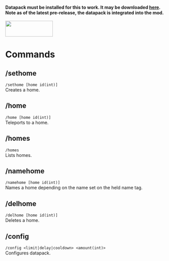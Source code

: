 <b>Datapack must be installed for this to work. It may be downloaded <a href="https://vanillatweaks.net/share#LyWCd6" target="_blank">here</a>. Note as of the latest pre-release, the datapack is integrated into the mod.</b>
<br>
<br>
<a href="https://www.curseforge.com/minecraft/mc-mods/fabric-api" rel="nofollow"><strong><img src="https://i.imgur.com/Ol1Tcf8.png" alt="" width="149" height="50"></strong></a>

<h1>Commands</h1>
<h2>/sethome</h2>
<code>/sethome [home id(int)]</code>
<br>
Creates a home.
<h2>/home</h2> <code>/home [home id(int)]</code>
<br>
Teleports to a home.
<h2>/homes</h2>
<code>/homes</code>
<br>
Lists homes.
<h2>/namehome</h2>
<code>/namehome [home id(int)]</code>
<br>
Names a home depending on the name set on the held name tag.
<h2>/delhome</h2>
<code>/delhome [home id(int)]</code>
<br>
Deletes a home.
<h2>/config</h2>
<code>/config &lt;limit|delay|cooldown&gt; &lt;amount(int)&gt;</code>
<br>
Configures datapack.
